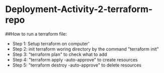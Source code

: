 # Deployment-Activity-2-terraform-repo


##How to run a terraform file:

- Step 1: Setup terraform on computer'
- Step 2: init terraform woring directory by the command "terraform init"
- Step 3: "terraform plan" to check what to add
- Step 4: "terraform apply -auto-approve" to create resources
- Step 5: "terraform destroy -auto-approve" to delete resources 